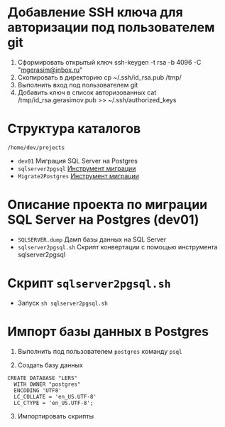 Добавление SSH ключа для авторизации под пользователем git
=============================================
1. Сформировать открытый ключ ssh-keygen -t rsa -b 4096 -C "mgerasim@inbox.ru"
2. Скопировать в директорию cp  ~/.ssh/id_rsa.pub /tmp/
3. Выполнить вход под пользователем git
4. Добавить ключ в список авторизованных cat /tmp/id_rsa.gerasimov.pub >> ~/.ssh/authorized_keys


Структура каталогов
=============================================
```
/home/dev/projects
```
* ```dev01``` Миграция SQL Server на Postgres
* ```sqlserver2pgsql``` [Инструмент миграции](https://github.com/dalibo/sqlserver2pgsql)
* ```Migrate2Postgres``` [Инструмент миграции](https://github.com/isapir/Migrate2Postgres)

Описание проекта по миграции SQL Server на Postgres (dev01)
=============================================
* ```SQLSERVER.dump``` Дамп базы данных на SQL Server
* ```sqlserver2pgsql.sh``` Скрипт конвертации с помощью инструмента sqlserver2pgsql

Скрипт ```sqlserver2pgsql.sh```
=============================================
* Запуск ```sh sqlserver2pgsql.sh```

Импорт базы данных в Postgres
=============================================
1. Выполнить под пользователем ```postgres``` команду ```psql```

2. Создать базу данных 
```
CREATE DATABASE "LERS"
  WITH OWNER "postgres"
  ENCODING 'UTF8'
  LC_COLLATE = 'en_US.UTF-8'
  LC_CTYPE = 'en_US.UTF-8';
```

3. Импортировать скрипты
